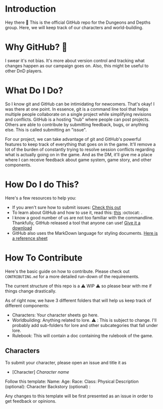 # Introduction

Hey there :wave:
This is the official GitHub repo for the Dungeons and Depths group. Here, we will keep track of our characters and world-building.

# Why GitHub? 🤔

I swear it's not bias. It's more about version control and tracking what changes happen as our campaign goes on. Also, this might be useful to other DnD players.

# What Do I Do?

So I know git and GitHub can be intimidating for newcomers. That's okay! I was there at one point. In essence, git is a command line tool that helps multiple people collaborate on a single project while simplifying revisions and conflicts. GitHub is a hosting "hub" where people can post projects. Others are able to contribute by submitting feedback, bugs, or anything else. This is called submitting an "issue".

For our project, we can take advantage of git and GitHub's powerful features to keep track of everything that goes on in the game. It'll remove a lot of the burden of constantly trying to resolve session conflicts regarding what is actually going on in the game. And as the DM, it'll give me a place where I can receive feedback about game system, game story, and other components.

# How Do I do This?

Here's a few resources to help you:
* If you aren't sure how to submit issues: [Check this out](https://guides.github.com/features/issues/)
* To learn about GitHub and how to use it, read this: [this](https://guides.github.com/activities/hello-world/) :octocat: .
* I know a good number of us are not too familiar with the commandline. Thankfully, GitHub released a tool that anyone can use! [Give it a download](https://desktop.github.com/)
* GitHub also uses the MarkDown language for styling documents. [Here is a reference sheet](https://github.com/adam-p/markdown-here/wiki/Markdown-Cheatsheet)

# How To Contribute
Here's the basic guide on how to contribute. Please check out ```CONTRIBUTING.md``` for a more detailed run-down of the requirements.

The current structure of this repo is a :warning: WIP :warning: so please bear with me if things change drastically.

As of right now, we have 3 different folders that will help us keep track of different components:
* Characters: Your character sheets go here.
* Worldbuilding: Anything related to lore. :warning: : This is subject to change. I'll probably add sub-folders for lore and other subcategories that fall under lore.
* Rulebook: This will contain a doc containing the rulebook of the game.


## Characters

To submit your character, please open an issue and title it as
* [Character] _Character name_

 Follow this template:
    Name:
    Age:
    Race:
    Class:
    Physical Description (optional):
    Character Backstory (optional) :

Any changes to this template will be first presented as an issue in order to get feedback or opinions.

